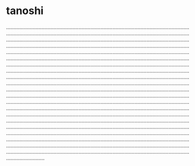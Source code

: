 # tanoshi
......................................................................................................................................................................................................................................................................................................................................................................................................................................................................................................................................................................................................................................................................................................................................................................................................................................................................................................................................................................................................................................................................................................................................................................................................................................................................................................................................................................................................................................................................................................................................................................................................................................................................................................................................................................................................................................................................................................................................................................................................................................................................................................................................................................................................................................................................................................................................................................................................................................................................................................................................................................................................................................................................................................................................
